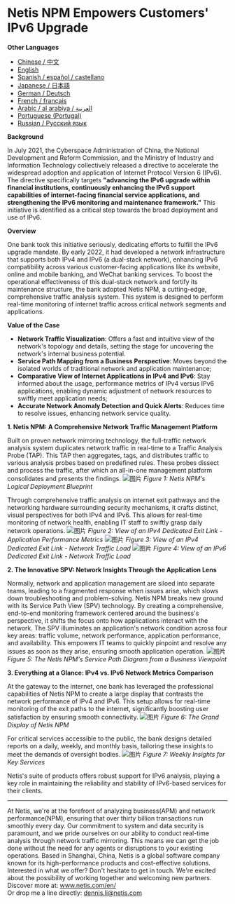 # Netis NPM Empowers Customers' IPv6 Upgrade

**Other Languages**

+ [Chinese / 中文](https://github.com/lvdeshuii/OverFlow/blob/main/docs/zh/Netis-NPM-Empowers-Customers-IPv6-Upgrade-zh.md)
+ [English](https://github.com/lvdeshuii/OverFlow/blob/main/docs/en/Netis-NPM-Empowers-Customers-IPv6-Upgrade-en.md)
+ [Spanish / español / castellano](https://github.com/lvdeshuii/OverFlow/blob/main/docs/es/Netis-NPM-Empowers-Customers-IPv6-Upgrade-es.md)
+ [Japanese / 日本語](https://github.com/lvdeshuii/OverFlow/blob/main/docs/ja/Netis-NPM-Empowers-Customers-IPv6-Upgrade-ja.md)
+ [German / Deutsch](https://github.com/lvdeshuii/OverFlow/blob/main/docs/de/Netis-NPM-Empowers-Customers-IPv6-Upgrade-de.md)
+ [French / français](https://github.com/lvdeshuii/OverFlow/blob/main/docs/fr/Netis-NPM-Empowers-Customers-IPv6-Upgrade-fr.md)
+ [Arabic / al arabiya / العربية](https://github.com/lvdeshuii/OverFlow/blob/main/docs/ar/Netis-NPM-Empowers-Customers-IPv6-Upgrade-ar.md)
+ [Portuguese (Portugal)](https://github.com/lvdeshuii/OverFlow/blob/main/docs/pt/Netis-NPM-Empowers-Customers-IPv6-Upgrade-pt.md)
+ [Russian / Русский язык](https://github.com/lvdeshuii/OverFlow/blob/main/docs/ru/Netis-NPM-Empowers-Customers-IPv6-Upgrade-ru.md)


**Background**

In July 2021, the Cyberspace Administration of China, the National Development and Reform Commission, and the Ministry of Industry and Information Technology collectively released a directive to accelerate the widespread adoption and application of Internet Protocol Version 6 (IPv6). The directive specifically targets **"advancing the IPv6 upgrade within financial institutions, continuously enhancing the IPv6 support capabilities of internet-facing financial service applications, and strengthening the IPv6 monitoring and maintenance framework."** This initiative is identified as a critical step towards the broad deployment and use of IPv6.

**Overview**

One bank took this initiative seriously, dedicating efforts to fulfill the IPv6 upgrade mandate. By early 2022, it had developed a network infrastructure that supports both IPv4 and IPv6 (a dual-stack network), enhancing IPv6 compatibility across various customer-facing applications like its website, online and mobile banking, and WeChat banking services. To boost the operational effectiveness of this dual-stack network and fortify its maintenance structure, the bank adopted Netis NPM, a cutting-edge, comprehensive traffic analysis system. This system is designed to perform real-time monitoring of internet traffic across critical network segments and applications.

**Value of the Case**

- **Network Traffic Visualization**: Offers a fast and intuitive view of the network's topology and details, setting the stage for uncovering the network's internal business potential.
- **Service Path Mapping from a Business Perspective**: Moves beyond the isolated worlds of traditional network and application maintenance;
- **Comparative View of Internet Applications in IPv4 and IPv6**: Stay informed about the usage, performance metrics of IPv4 versus IPv6 applications, enabling dynamic adjustment of network resources to swiftly meet application needs;
- **Accurate Network Anomaly Detection and Quick Alerts**: Reduces time to resolve issues, enhancing network service quality.

**1. Netis NPM: A Comprehensive Network Traffic Management Platform**

Built on proven network mirroring technology, the full-traffic network analysis system duplicates network traffic in real-time to a Traffic Analysis Probe (TAP). This TAP then aggregates, tags, and distributes traffic to various analysis probes based on predefined rules. These probes dissect and process the traffic, after which an all-in-one management platform consolidates and presents the findings.
![图片](https://mmbiz.qpic.cn/mmbiz_png/o672k3fsicq3hHmITGktAGic9O31RicFkrdmOY8s0Zx1QLXLJAwZPCTCVweXBzFohlQVec4ZWSD75iafRL0nuxPedQ/640?wx_fmt=png&wxfrom=5&wx_lazy=1&wx_co=1)
*Figure 1: Netis NPM's Logical Deployment Blueprint*

Through comprehensive traffic analysis on internet exit pathways and the networking hardware surrounding security mechanisms, it crafts distinct, visual perspectives for both IPv4 and IPv6. This allows for real-time monitoring of network health, enabling IT staff to swiftly grasp daily network operations.
![图片](https://mmbiz.qpic.cn/mmbiz_png/o672k3fsicq3hHmITGktAGic9O31RicFkrdzV9UeJb7j2j2MdKqialiaWyAg8aaWdNAnxxkH5ibOpcL3mykCg1G68bPA/640?wx_fmt=png&wxfrom=5&wx_lazy=1&wx_co=1)
*Figure 2: View of an IPv4 Dedicated Exit Link - Application Performance Metrics*
![图片](https://mmbiz.qpic.cn/mmbiz_png/o672k3fsicq3hHmITGktAGic9O31RicFkrdLebyqoTAYIJEwomHz2EAtVUYrickXjJ57I8POcGUIXDL3wg7TzyibD6w/640?wx_fmt=png&wxfrom=5&wx_lazy=1&wx_co=1)
*Figure 3: View of an IPv4 Dedicated Exit Link - Network Traffic Load*
![图片](https://mmbiz.qpic.cn/mmbiz_png/o672k3fsicq3hHmITGktAGic9O31RicFkrdNd5IJZE9kThvyGBOKXnLbicb8h9yHh7gQZXriboIntLgvIXEjXSFLUrQ/640?wx_fmt=png&wxfrom=5&wx_lazy=1&wx_co=1)
*Figure 4: View of an IPv6 Dedicated Exit Link - Network Traffic Load*

**2. The Innovative SPV: Network Insights Through the Application Lens**

Normally, network and application management are siloed into separate teams, leading to a fragmented response when issues arise, which slows down troubleshooting and problem-solving. Netis NPM breaks new ground with its Service Path View (SPV) technology. By creating a comprehensive, end-to-end monitoring framework centered around the business's perspective, it shifts the focus onto how applications interact with the network. The SPV illuminates an application's network condition across four key areas: traffic volume, network performance, application performance, and availability. This empowers IT teams to quickly pinpoint and resolve any issues as soon as they arise, ensuring smooth application operation.
![图片](https://mmbiz.qpic.cn/mmbiz_png/o672k3fsicq3hHmITGktAGic9O31RicFkrd7ibZGpAdR6x5s4JPYOrSQqgibTXTVoK53cRxPSawqYnplztwXVAiaNIFQ/640?wx_fmt=png&wxfrom=5&wx_lazy=1&wx_co=1)
*Figure 5: The Netis NPM's Service Path Diagram from a Business Viewpoint*

**3. Everything at a Glance: IPv4 vs. IPv6 Network Metrics Comparison**

At the gateway to the internet, one bank has leveraged the professional capabilities of Netis NPM to create a large display that contrasts the network performance of IPv4 and IPv6. This setup allows for real-time monitoring of the exit paths to the internet, significantly boosting user satisfaction by ensuring smooth connectivity.
![图片](https://mmbiz.qpic.cn/mmbiz_png/o672k3fsicq3hHmITGktAGic9O31RicFkrd0icN9vsmAf2Tp1gks2V2Z3nx266D6ia02XqbTP9Jvu1srs0ve7xFa2Dw/640?wx_fmt=png&wxfrom=5&wx_lazy=1&wx_co=1)
*Figure 6: The Grand Display of Netis NPM*

For critical services accessible to the public, the bank designs detailed reports on a daily, weekly, and monthly basis, tailoring these insights to meet the demands of oversight bodies.
![图片](https://mmbiz.qpic.cn/mmbiz_png/o672k3fsicq3hHmITGktAGic9O31RicFkrdIngXzdI72uJ9mrwpx0LHnmpWslsam5qu2s1R5ADQDcTos941Xz4vXg/640?wx_fmt=png&wxfrom=5&wx_lazy=1&wx_co=1)
*Figure 7: Weekly Insights for Key Services*

Netis's suite of products offers robust support for IPv6 analysis, playing a key role in maintaining the reliability and stability of IPv6-based services for their clients.
***
At Netis, we're at the forefront of analyzing business(APM) and network performance(NPM), ensuring that over thirty billion transactions run smoothly every day. Our commitment to system and data security is paramount, and we pride ourselves on our ability to conduct real-time analysis through network traffic mirroring. This means we can get the job done without the need for any agents or disruptions to your existing operations. Based in Shanghai, China, Netis is a global software company known for its high-performance products and cost-effective solutions. Interested in what we offer? Don't hesitate to get in touch. We're excited about the possibility of working together and welcoming new partners.  
Discover more at: www.netis.com/en/  
Or drop me a line directly: dennis.li@netis.com

